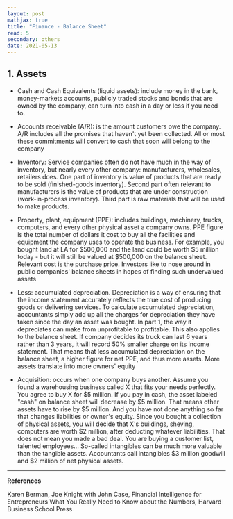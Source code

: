 ```yaml
---
layout: post
mathjax: true
title: "Finance - Balance Sheet"
read: 5
secondary: others
date: 2021-05-13
---
```


## 1. Assets

- Cash and Cash Equivalents (liquid assets): include money in the bank, money-markets accounts, publicly traded stocks and bonds that are owned by the company, can turn into cash in a day or less if you need to. 

- Accounts receivable (A/R): is the amount customers owe the company. A/R includes all the promises that haven't yet been collected. All or most these commitments will convert to cash that soon will belong to the company

- Inventory: Service companies often do not have much in the way of inventory, but nearly every other company: manufacturers, wholesales, retailers does. One part of inventory is value of products that are ready to be sold (finished-goods inventory). Second part often relevant to manufacturers is the value of products that are under construction (work-in-process inventory). Third part is raw materials that will be used to make products.

- Property, plant, equipment (PPE): includes buildings, machinery, trucks, computers, and every other physical asset a company owns. PPE figure is the total number of dollars it cost to buy all the facilities and equipment the company uses to operate the business. For example, you bought land at LA for $500,000 and the land could be worth $5 million today - but it will still be valued at $500,000 on the balance sheet. Relevant cost is the purchase price. Investors like to nose around in public companies' balance sheets in hopes of finding such undervalued assets

- Less: accumulated depreciation. Depreciation is a way of ensuring that the income statement accurately reflects the true cost of producing goods or delivering services. To calculate accumulated depreciation, accountants simply add up all the charges for depreciation they have taken since the day an asset was bought. In part 1, the way it depreciates can make from unprofitable to profitable. This also applies to the balance sheet. If company decides its truck can last 6 years rather than 3 years, it will record 50% smaller charge on its income statement. That means that less accumulated depreciation on the balance sheet, a higher figure for net PPE, and thus more assets. More assets translate into more owners' equity

- Acquisition: occurs when one company buys another. Assume you found a warehousing business called X that fits your needs perfectly. You agree to buy X for $5 million. If you pay in cash, the asset labeled "cash" on balance sheet will decrease by $5 million. That means other assets have to rise by $5 million. And you have not done anything so far that changes liabilities or owner's equity. Since you bought a collection of physical assets, you will decide that X's buildings, sheving, computers are worth $2 million, after deducting whatever liabilities. That does not mean you made a bad deal. You are buying a customer list, talented employees... So-called intangibles can be much more valuable than the tangible assets. Accountants call intangibles $3 million goodwill and $2 million of net physical assets.



------------------
**References**

Karen Berman, Joe Knight with John Case, Financial Intelligence for Entrepreneurs What You Really Need to Know about the Numbers, Harvard Business School Press





